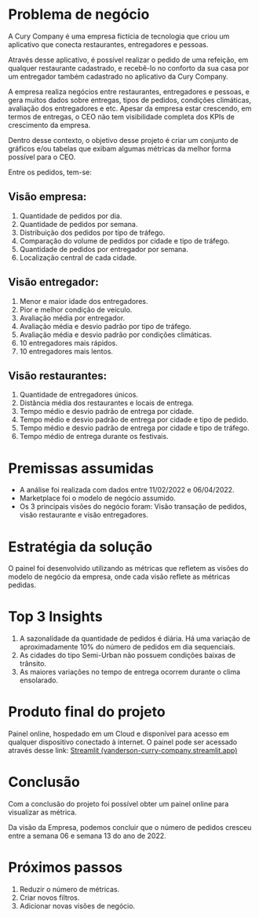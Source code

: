 # Problema de negócio

A Cury Company é uma empresa fictícia de tecnologia que criou um aplicativo que conecta restaurantes, entregadores e pessoas.

Através desse aplicativo, é possível realizar o pedido de uma refeição, em qualquer restaurante cadastrado, e recebê-lo no conforto da sua casa por um entregador também cadastrado no aplicativo da Cury Company.

A empresa realiza negócios entre restaurantes, entregadores e pessoas, e gera muitos dados sobre entregas, tipos de pedidos, condições climáticas, avaliação dos entregadores e etc. Apesar da empresa estar crescendo, em termos de entregas, o CEO não tem visibilidade completa dos KPIs de crescimento da empresa.

Dentro desse contexto, o objetivo desse projeto é criar um conjunto de gráficos e/ou tabelas que exibam algumas métricas da melhor forma possível para o CEO.

Entre os pedidos, tem-se:

## Visão empresa:

1. Quantidade de pedidos por dia.
2. Quantidade de pedidos por semana.
3. Distribuição dos pedidos por tipo de tráfego.
4. Comparação do volume de pedidos por cidade e tipo de tráfego.
5. Quantidade de pedidos por entregador por semana.
6. Localização central de cada cidade.

## Visão entregador:

1. Menor e maior idade dos entregadores.
2. Pior e melhor condição de veículo.
3. Avaliação média por entregador.
4. Avaliação média e desvio padrão por tipo de tráfego.
5. Avaliação média e desvio padrão por condições climáticas.
6. 10 entregadores mais rápidos.
7. 10 entregadores mais lentos.

## Visão restaurantes:

1. Quantidade de entregadores únicos.
2. Distância média dos restaurantes e locais de entrega.
3. Tempo médio e desvio padrão de entrega por cidade.
4. Tempo médio e desvio padrão de entrega por cidade e tipo de pedido.
5. Tempo médio e desvio padrão de entrega por cidade e tipo de tráfego.
6. Tempo médio de entrega durante os festivais.

# Premissas assumidas

- A análise foi realizada com dados entre 11/02/2022 e 06/04/2022.
- Marketplace foi o modelo de negócio assumido.
- Os 3 principais visões do negócio foram: Visão transação de pedidos, visão restaurante e visão entregadores.

# Estratégia da solução

O painel foi desenvolvido utilizando as métricas que refletem as visões do modelo de negócio da empresa, onde cada visão reflete as métricas pedidas.

# Top 3 Insights

1. A sazonalidade da quantidade de pedidos é diária. Há uma variação de aproximadamente 10% do número de pedidos em dia sequenciais.
2. As cidades do tipo Semi-Urban não possuem condições baixas de trânsito.
3. As maiores variações no tempo de entrega ocorrem durante o clima ensolarado.

# Produto final do projeto

Painel online, hospedado em um Cloud e disponível para acesso em qualquer dispositivo conectado à internet.
O painel pode ser acessado através desse link: [Streamlit (vanderson-curry-company.streamlit.app)](https://vanderson-curry-company.streamlit.app/)

# Conclusão

Com a conclusão do projeto foi possível obter um painel online para visualizar as métrica.

Da visão da Empresa, podemos concluir que o número de pedidos cresceu entre a semana 06 e semana 13 do ano de 2022.

# Próximos passos

1. Reduzir o número de métricas.
2. Criar novos filtros.
3. Adicionar novas visões de negócio.
